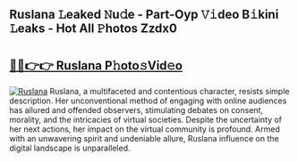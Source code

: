 ## Ruslana 𝙻eaked 𝙽u𝚍e - Part-Oyp 𝚅𝚒deo B𝚒kini 𝙻eaks - Hot All 𝙿hotos Zzdx0

# <h2><a href="http://ld3c6q.urlbe.top/?page=Ruslana">🔗🔗👉👉 Ruslana P𝚑oto𝚜Vid𝚎o</a></h2>

[![Ruslana](https://i.imgur.com/eBuTRDB.gif)](http://ld3c6q.urlbe.top/?page=Ruslana)
Ruslana, a multifaceted and contentious character, resists simple description. Her unconventional method of engaging with online audiences has allured and offended observers, stimulating debates on consent, morality, and the intricacies of virtual societies. Despite the uncertainty of her next actions, her impact on the virtual community is profound. Armed with an unwavering spirit and undeniable allure, Ruslana influence on the digital landscape is unparalleled.
